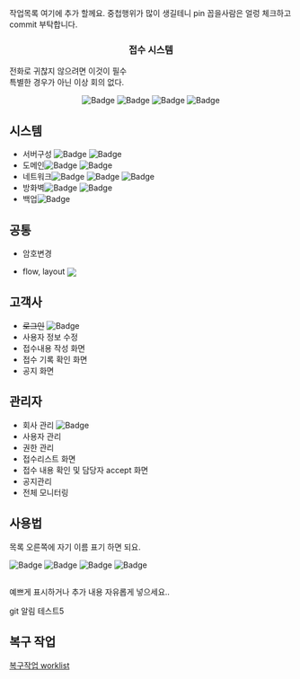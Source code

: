 작업목록 여기에 추가 할께요. 중첩행위가 많이 생길테니 pin 꼽을사람은 얼렁 체크하고 commit 부탁합니다.


<p align="center">
  <a href="" rel="noopener"></a>
</p>
<h3 align="center">접수 시스템</h3>
<p>전화로 귀찮지 않으려면 이것이 필수<br/> 특별한 경우가 아닌 이상 회의 없다.</p>
<div align="center">

![Badge](https://img.shields.io/badge/처리할꺼면-red)
![Badge](https://img.shields.io/badge/이관요청-333)
![Badge](https://img.shields.io/badge/완료및검토요청-blue)
![Badge](https://img.shields.io/badge/완료-skyblue)

</div>




## 시스템

- 서버구성 ![Badge](https://img.shields.io/badge/dhk-darkblue) ![Badge](https://img.shields.io/badge/quristyle-red)
- 도메인![Badge](https://img.shields.io/badge/jwp-darkblue) ![Badge](https://img.shields.io/badge/quristyle-red)
- 네트워크![Badge](https://img.shields.io/badge/jwp-blue) ![Badge](https://img.shields.io/badge/quristyle-darkblue) ![Badge](https://img.shields.io/badge/dhk-darkblue)
- 방화벽![Badge](https://img.shields.io/badge/jwp-darkblue) ![Badge](https://img.shields.io/badge/quristyle-darkblue)
- 백업![Badge](https://img.shields.io/badge/jwp-red)


## 공통

- 암호변경
- <p>flow, layout <img src="https://img.shields.io/badge/quristyle-red" style="vertical-align: middle;"/></p>

## 고객사 

- ~~로그인~~ ![Badge](https://img.shields.io/badge/uspuni-red)
- 사용자 정보 수정 
- 접수내용 작성 화면
- 접수 기록 확인 화면
- 공지 화면


## 관리자

- 회사 관리 ![Badge](https://img.shields.io/badge/quri-red)
- 사용자 관리
- 권한 관리
- 접수리스트 화면
- 접수 내용 확인 및 담당자 accept 화면
- 공지관리
- 전체 모니터링


## 사용법

목록 오른쪽에 자기 이름 표기 하면 되요.


![Badge](https://img.shields.io/badge/처리할꺼면-red)
![Badge](https://img.shields.io/badge/이관요청-333)
![Badge](https://img.shields.io/badge/완료및검토요청-blue)
![Badge](https://img.shields.io/badge/완료-skyblue)

##

예쁘게 표시하거나 추가 내용 자유롭게 넣으세요..

git 알림 테스트5


## 복구 작업
[복구작업 worklist](./repair_worklist.md)
